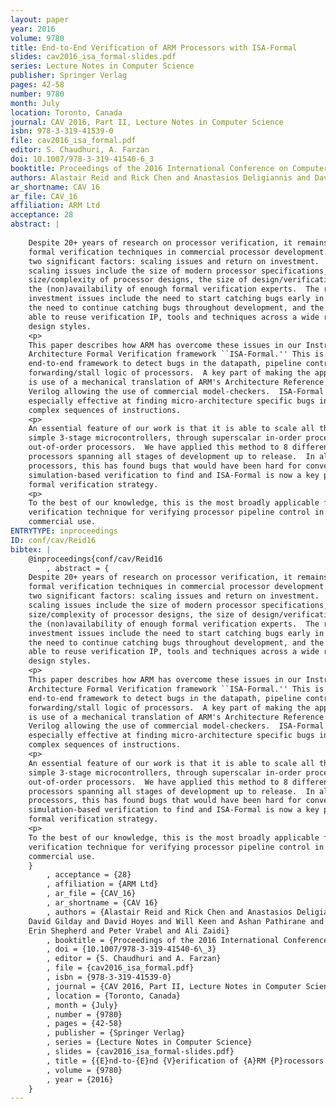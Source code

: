 ```yaml
---
layout: paper
year: 2016
volume: 9780
title: End-to-End Verification of ARM Processors with ISA-Formal
slides: cav2016_isa_formal-slides.pdf
series: Lecture Notes in Computer Science
publisher: Springer Verlag
pages: 42-58
number: 9780
month: July
location: Toronto, Canada
journal: CAV 2016, Part II, Lecture Notes in Computer Science
isbn: 978-3-319-41539-0
file: cav2016_isa_formal.pdf
editor: S. Chaudhuri, A. Farzan
doi: 10.1007/978-3-319-41540-6_3
booktitle: Proceedings of the 2016 International Conference on Computer Aided Verification (CAV'16)
authors: Alastair Reid and Rick Chen and Anastasios Deligiannis and David Gilday and David Hoyes and Will Keen and Ashan Pathirane and Erin Shepherd and Peter Vrabel and Ali Zaidi
ar_shortname: CAV 16
ar_file: CAV_16
affiliation: ARM Ltd
acceptance: 28
abstract: |
    
    Despite 20+ years of research on processor verification, it remains hard to use
    formal verification techniques in commercial processor development.  There are
    two significant factors: scaling issues and return on investment.  The
    scaling issues include the size of modern processor specifications, the
    size/complexity of processor designs, the size of design/verification teams and
    the (non)availability of enough formal verification experts.  The return on
    investment issues include the need to start catching bugs early in development,
    the need to continue catching bugs throughout development, and the need to be
    able to reuse verification IP, tools and techniques across a wide range of
    design styles.
    <p>
    This paper describes how ARM has overcome these issues in our Instruction Set
    Architecture Formal Verification framework ``ISA-Formal.'' This is an
    end-to-end framework to detect bugs in the datapath, pipeline control and
    forwarding/stall logic of processors.  A key part of making the approach scale
    is use of a mechanical translation of ARM's Architecture Reference Manuals to
    Verilog allowing the use of commercial model-checkers.  ISA-Formal has proven
    especially effective at finding micro-architecture specific bugs involving
    complex sequences of instructions.
    <p>
    An essential feature of our work is that it is able to scale all the way from
    simple 3-stage microcontrollers, through superscalar in-order processors up to
    out-of-order processors.  We have applied this method to 8 different ARM
    processors spanning all stages of development up to release.  In all
    processors, this has found bugs that would have been hard for conventional
    simulation-based verification to find and ISA-Formal is now a key part of ARM's
    formal verification strategy.
    <p>
    To the best of our knowledge, this is the most broadly applicable formal
    verification technique for verifying processor pipeline control in mainstream
    commercial use.
ENTRYTYPE: inproceedings
ID: conf/cav/Reid16
bibtex: |
    @inproceedings{conf/cav/Reid16
        , abstract = {
    Despite 20+ years of research on processor verification, it remains hard to use
    formal verification techniques in commercial processor development.  There are
    two significant factors: scaling issues and return on investment.  The
    scaling issues include the size of modern processor specifications, the
    size/complexity of processor designs, the size of design/verification teams and
    the (non)availability of enough formal verification experts.  The return on
    investment issues include the need to start catching bugs early in development,
    the need to continue catching bugs throughout development, and the need to be
    able to reuse verification IP, tools and techniques across a wide range of
    design styles.
    <p>
    This paper describes how ARM has overcome these issues in our Instruction Set
    Architecture Formal Verification framework ``ISA-Formal.'' This is an
    end-to-end framework to detect bugs in the datapath, pipeline control and
    forwarding/stall logic of processors.  A key part of making the approach scale
    is use of a mechanical translation of ARM's Architecture Reference Manuals to
    Verilog allowing the use of commercial model-checkers.  ISA-Formal has proven
    especially effective at finding micro-architecture specific bugs involving
    complex sequences of instructions.
    <p>
    An essential feature of our work is that it is able to scale all the way from
    simple 3-stage microcontrollers, through superscalar in-order processors up to
    out-of-order processors.  We have applied this method to 8 different ARM
    processors spanning all stages of development up to release.  In all
    processors, this has found bugs that would have been hard for conventional
    simulation-based verification to find and ISA-Formal is now a key part of ARM's
    formal verification strategy.
    <p>
    To the best of our knowledge, this is the most broadly applicable formal
    verification technique for verifying processor pipeline control in mainstream
    commercial use.
    }
        , acceptance = {28}
        , affiliation = {ARM Ltd}
        , ar_file = {CAV_16}
        , ar_shortname = {CAV 16}
        , authors = {Alastair Reid and Rick Chen and Anastasios Deligiannis and
    David Gilday and David Hoyes and Will Keen and Ashan Pathirane and
    Erin Shepherd and Peter Vrabel and Ali Zaidi}
        , booktitle = {Proceedings of the 2016 International Conference on Computer Aided Verification (CAV'16)}
        , doi = {10.1007/978-3-319-41540-6\_3}
        , editor = {S. Chaudhuri and A. Farzan}
        , file = {cav2016_isa_formal.pdf}
        , isbn = {978-3-319-41539-0}
        , journal = {CAV 2016, Part II, Lecture Notes in Computer Science}
        , location = {Toronto, Canada}
        , month = {July}
        , number = {9780}
        , pages = {42-58}
        , publisher = {Springer Verlag}
        , series = {Lecture Notes in Computer Science}
        , slides = {cav2016_isa_formal-slides.pdf}
        , title = {{E}nd-to-{E}nd {V}erification of {A}RM {P}rocessors with {I}SA-{F}ormal}
        , volume = {9780}
        , year = {2016}
    }
---
```

